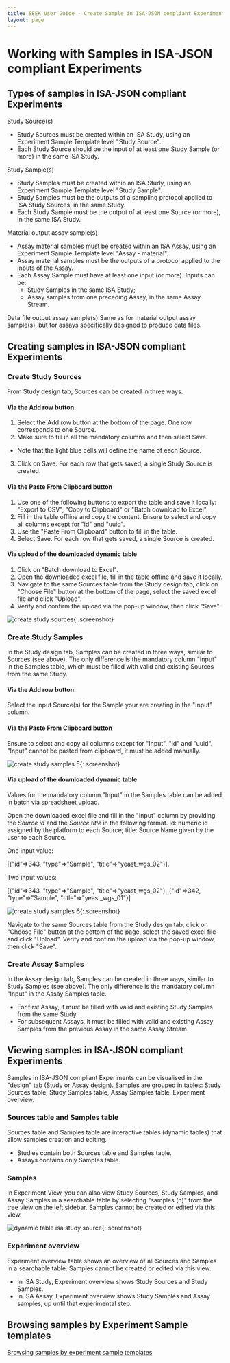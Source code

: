 ```yaml
---
title: SEEK User Guide - Create Sample in ISA-JSON compliant Experiments
layout: page
---
```


# Working with Samples in ISA-JSON compliant Experiments

## Types of samples in ISA-JSON compliant Experiments

Study Source(s)
* Study Sources must be created within an ISA Study, using an Experiment Sample Template level "Study Source".
* Each Study Source should be the input of at least one Study Sample (or more) in the same ISA Study.

Study Sample(s)
* Study Samples must be created within an ISA Study, using an Experiment Sample Template level "Study Sample".
* Study Samples must be the outputs of a sampling protocol applied to ISA Study Sources, in the same Study.
* Each Study Sample must be the output of at least one Source (or more), in the same ISA Study.

Material output assay sample(s)
* Assay material samples must be created within an ISA Assay, using an Experiment Sample Template level "Assay - material".
* Assay material samples must be the outputs of a protocol applied to the inputs of the Assay.
* Each Assay Sample must have at least one input (or more). Inputs can be:
    * Study Samples in the same ISA Study;
    * Assay samples from one preceding Assay, in the same Assay Stream.

Data file output assay sample(s)
Same as for material output assay sample(s), but for assays specifically designed to produce data files.


## Creating samples in ISA-JSON compliant Experiments

### Create Study Sources
From Study design tab, Sources can be created in three ways.

#### Via the Add row button. 
1. Select the Add row button at the bottom of the page. One row corresponds to one Source.
2. Make sure to fill in all the mandatory columns and then select Save.
* Note that the light blue cells will define the name of each Source.
3. Click on Save. For each row that gets saved, a single Study Source is created.

#### Via the Paste From Clipboard button
1. Use one of the following buttons to export the table and save it locally: "Export to CSV", "Copy to Clipboard" or "Batch download to Excel".
2. Fill in the table offline and copy the content. Ensure to select and copy all columns except for "id" and "uuid".
3. Use the "Paste From Clipboard" button to fill in the table.
4. Select Save. For each row that gets saved, a single Source is created.

#### Via upload of the downloaded dynamic table
1. Click on "Batch download to Excel".
2. Open the downloaded excel file, fill in the table offline and save it locally.
3. Navigate to the same Sources table from the Study design tab, click on "Choose File" button at the bottom of the page, select the saved excel file and click "Upload".
4. Verify and confirm the upload via the pop-up window, then click "Save".

![create study sources](/images/user-guide/isajson-compliance/create_samples_isastudy_source_4.png){:.screenshot}

### Create Study Samples 
In the Study design tab, Samples can be created in three ways, similar to Sources (see above). The only difference is the mandatory column "Input" in the Samples table, which must be filled with valid and existing Sources from the same Study.

#### Via the Add row button. 
Select the input Source(s) for the Sample your are creating in the "Input" column.

#### Via the Paste From Clipboard button
Ensure to select and copy all columns except for "Input", "id" and "uuid". "Input" cannot be pasted from clipboard, it must be added manually.

![create study samples 5](/images/user-guide/isajson-compliance/create_samples_isastudy_samples_5.png){:.screenshot}

#### Via upload of the downloaded dynamic table
Values for the mandatory column "Input" in the Samples table can be added in batch via spreadsheet upload.

Open the downloaded excel file and fill in the "Input" column by providing the *Source id* and the *Source title* in the following format. id: numeric id assigned by the platform to each Source; title: Source Name given by the user to each Source.

One input value:

[{"id"=>343, "type"=>"Sample", "title"=>"yeast_wgs_02"}].

Two input values:

[{"id"=>343, "type"=>"Sample", "title"=>"yeast_wgs_02"}, {"id"=>342, "type"=>"Sample", "title"=>"yeast_wgs_01"}]

![create study samples 6](/images/user-guide/isajson-compliance/create_samples_isastudy_samples_6.png){:.screenshot}

Navigate to the same Sources table from the Study design tab, click on "Choose File" button at the bottom of the page, select the saved excel file and click "Upload". Verify and confirm the upload via the pop-up window, then click "Save".

### Create Assay Samples 
In the Assay design tab, Samples can be created in three ways, similar to Study Samples (see above). The only difference is the mandatory column "Input" in the Assay Samples table.
* For first Assay, it must be filled with valid and existing Study Samples from the same Study.
* For subsequent Assays, it must be filled with valid and existing Assay Samples from the previous Assay in the same Assay Stream.


## Viewing samples in ISA-JSON compliant Experiments
Samples in ISA-JSON compliant Experiments can be visualised in the "design" tab (Study or Assay design). Samples are grouped in tables: Study Sources table, Study Samples table, Assay Samples table, Experiment overview.

### Sources table and Samples table
Sources table and Samples table are interactive tables (dynamic tables) that allow samples creation and editing.
* Studies contain both Sources table and Samples table.
* Assays contains only Samples table.

### Samples
In Experiment View, you can also view Study Sources, Study Samples, and Assay Samples in a searchable table by selecting "samples (n)" from the tree view on the left sidebar. Samples cannot be created or edited via this view.

![dynamic table isa study source](/images/user-guide/isajson-compliance/dynamictable_isastudy_source.png){:.screenshot}

### Experiment overview
Experiment overview table shows an overview of all Sources and Samples in a searchable table. Samples cannot be created or edited via this view.
* In ISA Study, Experiment overview shows Study Sources and Study Samples.
* In ISA Assay, Experiment overview shows Study Samples and Assay samples, up until that experimental step.

## Browsing samples by Experiment Sample templates
[Browsing samples by experiment sample templates](browsing.html#browsing-samples-by-experiment-sample-templates)

